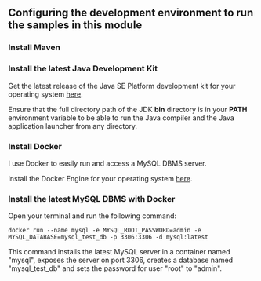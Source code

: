 ## Configuring the development environment to run the samples in this module

### Install Maven

### Install the latest Java Development Kit

Get the latest release of the Java SE Platform development
kit for your operating system <a href="https://www.oracle.com/java/technologies/downloads/">here</a>.

Ensure that the full directory path of the JDK **bin** directory is in your **PATH** environment variable to be able to
run the
Java compiler and the Java application launcher from any directory.

### Install Docker

I use Docker to easily run and access a MySQL DBMS server.

Install the Docker Engine for your operating system <a href="https://docs.docker.com/engine/install/">here</a>.

### Install the latest MySQL DBMS with Docker

Open your terminal and run the following command:

    docker run --name mysql -e MYSQL_ROOT_PASSWORD=admin -e MYSQL_DATABASE=mysql_test_db -p 3306:3306 -d mysql:latest

This command installs the latest MySQL server in a container named "mysql", exposes the server on port 3306, creates a
database named "mysql_test_db" and sets the password for user "root" to "admin". 
